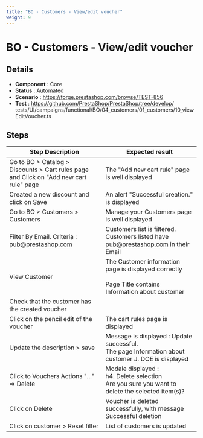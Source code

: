 ```yaml
---
title: "BO - Customers - View/edit voucher"
weight: 9
---
```


# BO - Customers - View/edit voucher
## Details
* **Component** : Core
* **Status** : Automated
* **Scenario** : https://forge.prestashop.com/browse/TEST-856
* **Test** : https://github.com/PrestaShop/PrestaShop/tree/develop/  tests/UI/campaigns/functional/BO/04_customers/01_customers/10_viewEditVoucher.ts

## Steps
| Step Description | Expected result |
| ----- | ----- |
| Go to BO > Catalog > Discounts > Cart rules page and Click on "Add new cart rule" page | The "Add new cart rule" page is well displayed |
| Created a new discount and click on Save | An alert "Successful creation." is displayed |
| Go to BO > Customers > Customers | Manage your Customers page is well displayed |
| Filter By Email. Criteria : pub@prestashop.com | Customers list is filtered. Customers listed have pub@prestashop.com in their Email |
| View Customer | The Customer information page is displayed correctly<br><br>Page Title contains Information about customer |
| Check that the customer has the created voucher |  |
| Click on the pencil edit of the voucher | The cart rules page is displayed |
| Update the description > save | Message is displayed : Update successful.<br>The page Information about customer J. DOE is displayed |
| Click to Vouchers Actions "..." => Delete | Modale displayed : <br>h4. Delete selection<br>Are you sure you want to delete the selected item(s)? |
| Click on Delete | Voucher is deleted successfully, with message Successful deletion |
| Click on customer > Reset filter | List of customers is updated |
